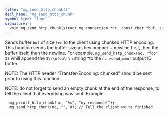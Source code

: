 ```yaml
---
title: "mg_send_http_chunk()"
decl_name: "mg_send_http_chunk"
symbol_kind: "func"
signature: |
  void mg_send_http_chunk(struct mg_connection *nc, const char *buf, size_t len);
---
```


Sends buffer `buf` of size `len` to the client using chunked HTTP encoding.
This function sends the buffer size as hex number + newline first, then
the buffer itself, then the newline. For example,
  `mg_send_http_chunk(nc, "foo", 3)` whill append the `3\r\nfoo\r\n` string
*to
the `nc->send_mbuf` output IO buffer.

NOTE: The HTTP header "Transfer-Encoding: chunked" should be sent prior to
using this function.

NOTE: do not forget to send an empty chunk at the end of the response,
to tell the client that everything was sent. Example:

```
  mg_printf_http_chunk(nc, "%s", "my response!");
  mg_send_http_chunk(nc, "", 0); // Tell the client we're finished
``` 

